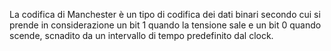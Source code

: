 La codifica di Manchester è un tipo di codifica dei dati binari secondo cui si prende in considerazione un bit 1 quando la tensione sale e un bit 0 quando scende, scnadito da un intervallo di tempo predefinito dal clock.